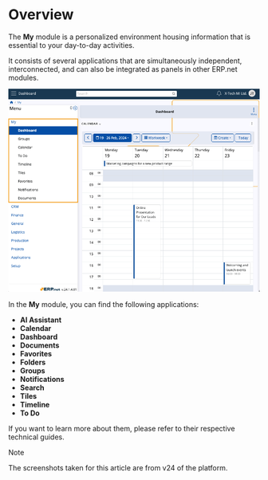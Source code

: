 # Overview

The **My** module is a personalized environment housing information that is essential to your day-to-day activities.

It consists of several applications that are simultaneously independent, interconnected, and can also be integrated as panels in other ERP.net modules.

![pictures](pictures/MyModule.png)

In the **My** module, you can find the following applications:

* **AI Assistant**
* **Calendar**
* **Dashboard**
* **Documents**
* **Favorites**
* **Folders**
* **Groups**
* **Notifications**
* **Search** 
* **Tiles**
* **Timeline** 
* **To Do**

If you want to learn more about them, please refer to their respective technical guides.

> [!NOTE]
> The screenshots taken for this article are from v24 of the platform.
